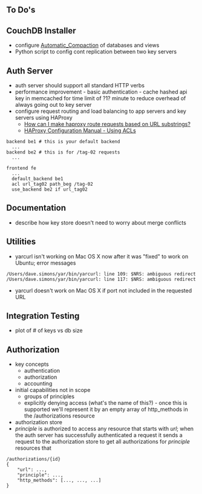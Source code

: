 To Do's
-------

CouchDB Installer
-----------------
* configure
[Automatic_Compaction](https://wiki.apache.org/couchdb/Compaction#Automatic_Compaction)
of databases and views
* Python script to config cont replication between two key servers

Auth Server
-----------
* auth server should support all standard HTTP verbs
* performance improvement - basic authentication - cache hashed api
key in memcached for time limit of ?1? minute to reduce overhead
of always going out to key server
* configure request routing and load balancing to app servers
and key servers using HAProxy
  * [How can I make haproxy route requests based on URL substrings?](http://serverfault.com/questions/306968/how-can-i-make-haproxy-route-requests-based-on-url-substrings)
  * [HAProxy Configuration Manual - Using ACLs](http://haproxy.1wt.eu/download/1.3/doc/configuration.txt)
~~~~~
backend be1 # this is your default backend
  ...
backend be2 # this is for /tag-02 requests
  ...

frontend fe
  ...
  default_backend be1
  acl url_tag02 path_beg /tag-02
  use_backend be2 if url_tag02
~~~~~

Documentation
-------------
* describe how key store doesn't need to worry about merge conflicts

Utilities
---------
* yarcurl isn't working on Mac OS X now after it was "fixed"
to work on Ubuntu; error messages
~~~~~
/Users/dave.simons/yar/bin/yarcurl: line 109: $NRS: ambiguous redirect
/Users/dave.simons/yar/bin/yarcurl: line 117: $NRS: ambiguous redirect
~~~~~
* yarcurl doesn't work on Mac OS X if port not included in the requested URL

Integration Testing
-------------------
* plot of # of keys vs db size

Authorization
-------------
* key concepts
  * authentication
  * authorization
  * accounting
* initial capabilities not in scope
  * groups of principles
  * explicitly denying access (what's the name of this?) - once this is
supported we'll represent it by an empty array of http_methods
in the /authorizations resource 
* authorization store
* *principle* is authorized to access any resource that starts with *url*; when
the auth server has successfully authenticated a request it sends a request to
the authorization store to get all authorizations for *principle*  resources that 
~~~~~
/authorizations/{id}
{
	"url": ...,
	"principle": ...,
	"http_methods": [..., ..., ...]
}
~~~~~
